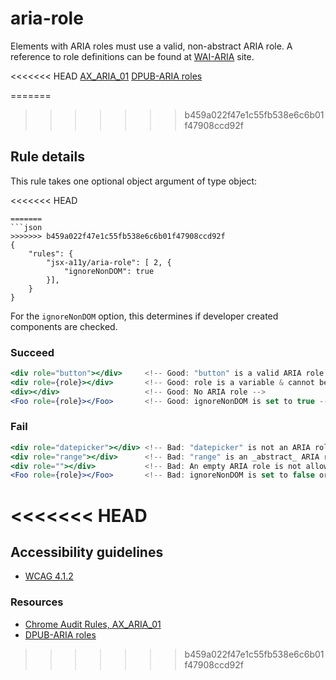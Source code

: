# aria-role

Elements with ARIA roles must use a valid, non-abstract ARIA role. A reference to role definitions can be found at [WAI-ARIA](https://www.w3.org/TR/wai-aria/#role_definitions) site.

<<<<<<< HEAD
[AX_ARIA_01](https://github.com/GoogleChrome/accessibility-developer-tools/wiki/Audit-Rules#ax_aria_01)
[DPUB-ARIA roles](https://www.w3.org/TR/dpub-aria-1.0/)

=======
>>>>>>> b459a022f47e1c55fb538e6c6b01f47908ccd92f
## Rule details

This rule takes one optional object argument of type object:

<<<<<<< HEAD
```
=======
```json
>>>>>>> b459a022f47e1c55fb538e6c6b01f47908ccd92f
{
    "rules": {
        "jsx-a11y/aria-role": [ 2, {
            "ignoreNonDOM": true
        }],
    }
}
```

For the `ignoreNonDOM` option, this determines if developer created components are checked.

### Succeed
```jsx
<div role="button"></div>     <!-- Good: "button" is a valid ARIA role -->
<div role={role}></div>       <!-- Good: role is a variable & cannot be determined until runtime. -->
<div></div>                   <!-- Good: No ARIA role -->
<Foo role={role}></Foo>       <!-- Good: ignoreNonDOM is set to true -->
```

### Fail

```jsx
<div role="datepicker"></div> <!-- Bad: "datepicker" is not an ARIA role -->
<div role="range"></div>      <!-- Bad: "range" is an _abstract_ ARIA role -->
<div role=""></div>           <!-- Bad: An empty ARIA role is not allowed -->
<Foo role={role}></Foo>       <!-- Bad: ignoreNonDOM is set to false or not set -->
```
<<<<<<< HEAD
=======

## Accessibility guidelines
- [WCAG 4.1.2](https://www.w3.org/WAI/WCAG21/Understanding/name-role-value)

### Resources
- [Chrome Audit Rules, AX_ARIA_01](https://github.com/GoogleChrome/accessibility-developer-tools/wiki/Audit-Rules#ax_aria_01)
- [DPUB-ARIA roles](https://www.w3.org/TR/dpub-aria-1.0/)
>>>>>>> b459a022f47e1c55fb538e6c6b01f47908ccd92f
